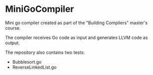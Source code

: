 # MiniGoCompiler

Mini go compiler created as part of the "Building Compilers" master's course.

The compiler receives Go code as input and generates LLVM code as output.

The repository also contains two tests:
  - Bubblesort.go
  - ReverseLinkedList.go
